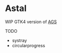 # Astal

WIP GTK4 version of [AGS](https://github.com/Aylur/ags)

TODO
- systray
- circularprogress
